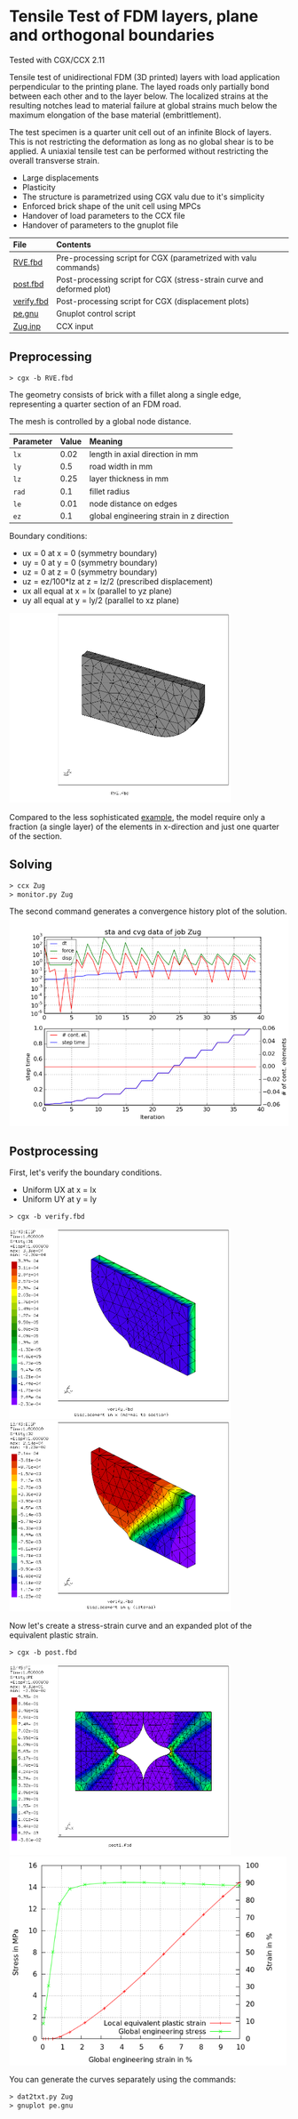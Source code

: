 # Tensile Test of FDM layers, plane and orthogonal boundaries
Tested with CGX/CCX 2.11

Tensile test of unidirectional FDM (3D printed) layers with load application perpendicular to the printing plane. The layed roads only partially bond between each other and to the layer below. The localized strains at the resulting notches lead to material failure at global strains much below the maximum elongation of the base material (embrittlement).

The test specimen is a quarter unit cell out of an infinite Block of layers. This is not restricting the deformation as long as no global shear is to be applied. A uniaxial tensile test can be performed without restricting the overall transverse strain.

+ Large displacements
+ Plasticity
+ The structure is parametrized using CGX valu due to it's simplicity
+ Enforced brick shape of the unit cell using MPCs
+ Handover of load parameters to the CCX file
+ Handover of parameters to the gnuplot file


| File     | Contents    |
| :------------- | :------------- |
| [RVE.fbd](RVE.fbd)     | Pre-processing script for CGX (parametrized with valu commands)     |
| [post.fbd](post.fbd) | Post-processing script for CGX (stress-strain curve and deformed plot) |
| [verify.fbd](verify.fbd) | Post-processing script for CGX (displacement plots) |
| [pe.gnu](pe.gnu) | Gnuplot control script |
| [Zug.inp](Zug.inp) | CCX input |

## Preprocessing

```
> cgx -b RVE.fbd
```

The geometry consists of brick with a fillet along a single edge, representing a quarter section of an FDM road.

The mesh is controlled by a global node distance.

| Parameter | Value | Meaning |
| :------------- |  :------------- | :------------- |
| `lx` | 0.02 | length in axial direction in mm |
| `ly` | 0.5 | road width in mm |
| `lz` | 0.25 | layer thickness in mm |
| `rad` | 0.1 | fillet radius |
| `le` | 0.01 | node distance on edges |
| `ez` | 0.1 | global engineering strain in z direction |


Boundary conditions:
* ux = 0 at x = 0 (symmetry boundary)
* uy = 0 at y = 0 (symmetry boundary)
* uz = 0 at z = 0 (symmetry boundary)
* uz = ez/100*lz at z = lz/2 (prescribed displacement)
* ux all equal at x = lx (parallel to yz plane)
* uy all equal at y = ly/2 (parallel to xz plane)

<img src="mesh.png" width="400">

Compared to the less sophisticated [example](RVE/PlanarSlide), the model require only a fraction (a single layer) of the elements in x-direction and just one quarter of the section.

## Solving

```
> ccx Zug
> monitor.py Zug
```
The second command generates a convergence history plot of the solution.
<img src="Zug.png" title="Convergence history">

## Postprocessing

First, let's verify the boundary conditions.
* Uniform UX at x = lx
* Uniform UY at y = ly

```
> cgx -b verify.fbd
```


<img src="dx.png" width="400" title="Displacement in x">
<img src="dy.png" width="400" title="Displacement in y">


Now let's create a stress-strain curve and an expanded plot of the equivalent plastic strain.
```
> cgx -b post.fbd
```


<img src="exp.png" width="400" title="Equivalent plastic strain">
<img src="pe.png" width="500" title="Local strain and global stress">

You can generate the curves separately using the commands:

```
> dat2txt.py Zug
> gnuplot pe.gnu
```
